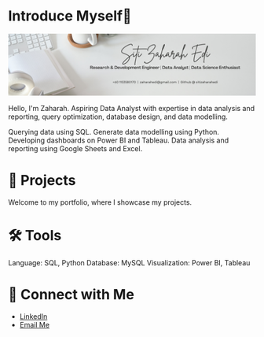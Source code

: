 # Introduce Myself👋
![Hi, I'm Siti Zaharah](./banner.png)

Hello, I'm Zaharah. Aspiring Data Analyst with expertise in data analysis and reporting, query optimization, database design, and data modelling.

Querying data using SQL.
Generate data modelling using Python.
Developing dashboards on Power BI and Tableau.
Data analysis and reporting using Google Sheets and Excel.

# 📌 Projects
Welcome to my portfolio, where I showcase my projects.

# 🛠️ Tools
Language: SQL, Python
Database: MySQL
Visualization: Power BI, Tableau

# 👋 Connect with Me
- [LinkedIn](https://www.linkedin.com/in/siti-zaharah-edi-7436411a0/)
- [Email Me](mailto:zaharahedi@gmail.com)
